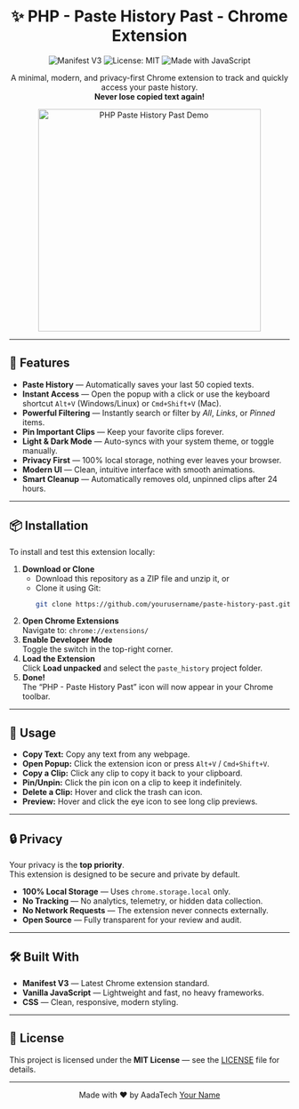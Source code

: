 <h1 align="center">✨ PHP - Paste History Past - Chrome Extension</h1>

<p align="center">
  <img src="https://img.shields.io/badge/Manifest-V3-brightgreen.svg" alt="Manifest V3">
  <img src="https://img.shields.io/badge/License-MIT-blue.svg" alt="License: MIT">
  <img src="https://img.shields.io/badge/Made%20with-JavaScript-yellow.svg" alt="Made with JavaScript">
</p>

<p align="center">
  A minimal, modern, and privacy-first Chrome extension to track and quickly access your paste history.<br>
  <strong>Never lose copied text again!</strong>
</p>

<p align="center">
  <img src="./icons/extension-demo.gif" alt="PHP Paste History Past Demo" width="400">
</p>

---

## 🚀 Features

- **Paste History** — Automatically saves your last 50 copied texts.  
- **Instant Access** — Open the popup with a click or use the keyboard shortcut `Alt+V` (Windows/Linux) or `Cmd+Shift+V` (Mac).  
- **Powerful Filtering** — Instantly search or filter by *All*, *Links*, or *Pinned* items.  
- **Pin Important Clips** — Keep your favorite clips forever.  
- **Light & Dark Mode** — Auto-syncs with your system theme, or toggle manually.  
- **Privacy First** — 100% local storage, nothing ever leaves your browser.  
- **Modern UI** — Clean, intuitive interface with smooth animations.  
- **Smart Cleanup** — Automatically removes old, unpinned clips after 24 hours.

---

## 📦 Installation

To install and test this extension locally:

1. **Download or Clone**  
   - Download this repository as a ZIP file and unzip it, or  
   - Clone it using Git:
     ```bash
     git clone https://github.com/yourusername/paste-history-past.git
     ```
2. **Open Chrome Extensions**  
   Navigate to: `chrome://extensions/`
3. **Enable Developer Mode**  
   Toggle the switch in the top-right corner.
4. **Load the Extension**  
   Click **Load unpacked** and select the `paste_history` project folder.
5. **Done!**  
   The “PHP - Paste History Past” icon will now appear in your Chrome toolbar.

---

## 🎯 Usage

- **Copy Text:** Copy any text from any webpage.  
- **Open Popup:** Click the extension icon or press `Alt+V` / `Cmd+Shift+V`.  
- **Copy a Clip:** Click any clip to copy it back to your clipboard.  
- **Pin/Unpin:** Click the pin icon on a clip to keep it indefinitely.  
- **Delete a Clip:** Hover and click the trash can icon.  
- **Preview:** Hover and click the eye icon to see long clip previews.

---

## 🔒 Privacy

Your privacy is the **top priority**.  
This extension is designed to be secure and private by default.

- **100% Local Storage** — Uses `chrome.storage.local` only.  
- **No Tracking** — No analytics, telemetry, or hidden data collection.  
- **No Network Requests** — The extension never connects externally.  
- **Open Source** — Fully transparent for your review and audit.

---

## 🛠️ Built With

- **Manifest V3** — Latest Chrome extension standard.  
- **Vanilla JavaScript** — Lightweight and fast, no heavy frameworks.  
- **CSS** — Clean, responsive, modern styling.

---

## 📄 License

This project is licensed under the **MIT License** — see the [LICENSE](./LICENSE) file for details.

---

<p align="center">
  Made with ❤️ by  AadaTech <a href="https://github.com/aadatech">Your Name</a>
</p>
